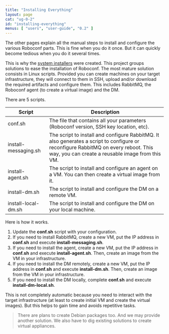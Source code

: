 ```yaml
---
title: "Installing Everything"
layout: page
cat: "ug-0-2"
id: "installing-everything"
menus: [ "users", "user-guide", "0.2" ]
---
```


The other pages explain all the manual steps to install and configure the various Roboconf parts.
This is fine when you do it once. But it can quickly become tedious when you do it several times.

This is why the [system installers](https://github.com/roboconf/roboconf-system-installers) were created.
This project groups solutions to ease the installation of Roboconf. The most mature solution consists in Linux scripts.
Provided you can create machines on your target infrastructure, they will connect to them
in SSH, upload and/or download the required artifacts and configure them. This includes RabbitMQ,
the Roboconf agent (to create a virtual image) and the DM.

There are 5 scripts.

| Script | Description |
| ------ | ----------- |
| conf.sh | The file that contains all your parameters (Roboconf version, SSH key location, etc). |
| install-messaging.sh | The script to install and configure RabbitMQ. It also generates a script to configure or reconfigure RabbitMQ on every reboot. This way, you can create a reusable image from this VM. |
| install-agent.sh | The script to install and configure an agent on a VM. You can then create a virtual image from it. |
| install-dm.sh | The script to install and configure the DM on a remote VM. |
| install-local-dm.sh | The script to install and configure the DM on your local machine. |


Here is how it works.

1. Update the **conf.sh** script with your configuration.
2. If you need to install RabbitMQ, create a new VM, put the IP address in **conf.sh** and execute **install-messaging.sh**.
3. If you need to install the agent, create a new VM, put the IP address in **conf.sh** and execute **install-agent.sh**. Then, create an image from the VM in your infrastructure.
4. If you need to install the DM remotely, create a new VM, put the IP address in **conf.sh** and execute **install-dm.sh**. Then, create an image from the VM in your infrastructure.
5. If you need to install the DM locally, complete **conf.sh** and execute **install-dm-local.sh**.

This is not completely automatic because you need to interact with the target infrastructure (at least to create initial VM and create the virtual images).
But this helps to gain time and avoids repetitive tasks.

> There are plans to create Debian packages too.
> And we may provide another solution. We also have to dig existing solutions to create virtual appliances.
